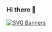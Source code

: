 ### Hi there 👋

[![SVG Banners](https://svg-banners.vercel.app/api?type=textBox&text1=UJWAL%40KUMAR%40YADAV%40&width=800&height=400)](https://github.com/Akshay090/svg-banners)
